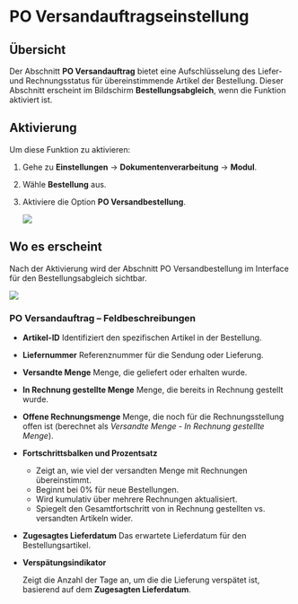 # PO Versandauftragseinstellung

## **Übersicht**

Der Abschnitt **PO Versandauftrag** bietet eine Aufschlüsselung des Liefer- und Rechnungsstatus für übereinstimmende Artikel der Bestellung. Dieser Abschnitt erscheint im Bildschirm **Bestellungsabgleich**, wenn die Funktion aktiviert ist.

## **Aktivierung**

Um diese Funktion zu aktivieren:

1. Gehe zu **Einstellungen** → **Dokumentenverarbeitung** → **Modul**.
2. Wähle **Bestellung** aus.
3.  Aktiviere die Option **PO Versandbestellung**.

    ![](https://docs.docbits.com/~gitbook/image?url=https%3A%2F%2F578966019-files.gitbook.io%2F%7E%2Ffiles%2Fv0%2Fb%2Fgitbook-x-prod.appspot.com%2Fo%2Fspaces%252FT2n2w4uDCJvv7CJ5zrdk%252Fuploads%252F2ZdK2XuCIjc4Hz3W0s5H%252FPO-Shipment-Order-Setting.jpg%3Falt%3Dmedia%26token%3Dbe657223-f04e-4326-a284-bb29bae148e0\&width=768\&dpr=4\&quality=100\&sign=97986166\&sv=2)

## **Wo es erscheint**

Nach der Aktivierung wird der Abschnitt PO Versandbestellung im Interface für den Bestellungsabgleich sichtbar.

![](https://docs.docbits.com/~gitbook/image?url=https%3A%2F%2F578966019-files.gitbook.io%2F%7E%2Ffiles%2Fv0%2Fb%2Fgitbook-x-prod.appspot.com%2Fo%2Fspaces%252FT2n2w4uDCJvv7CJ5zrdk%252Fuploads%252F2R9tB3JySdIMk8meRSVZ%252FPO-Shipment-Order-1.jpg%3Falt%3Dmedia%26token%3D70aa50f4-84cd-4a55-b580-037b893d1f5b\&width=768\&dpr=4\&quality=100\&sign=e4619335\&sv=2)

### **PO** Versandauftrag **– Feldbeschreibungen**

* **Artikel-ID** Identifiziert den spezifischen Artikel in der Bestellung.
* **Liefernummer** Referenznummer für die Sendung oder Lieferung.
* **Versandte Menge** Menge, die geliefert oder erhalten wurde.
* **In Rechnung gestellte Menge** Menge, die bereits in Rechnung gestellt wurde.
* **Offene Rechnungsmenge** Menge, die noch für die Rechnungsstellung offen ist (berechnet als _Versandte Menge - In Rechnung gestellte Menge_).
* **Fortschrittsbalken und Prozentsatz**
  * Zeigt an, wie viel der versandten Menge mit Rechnungen übereinstimmt.
  * Beginnt bei 0% für neue Bestellungen.
  * Wird kumulativ über mehrere Rechnungen aktualisiert.
  * Spiegelt den Gesamtfortschritt von in Rechnung gestellten vs. versandten Artikeln wider.
* **Zugesagtes Lieferdatum** Das erwartete Lieferdatum für den Bestellungsartikel.
*   **Verspätungsindikator**

    Zeigt die Anzahl der Tage an, um die die Lieferung verspätet ist, basierend auf dem **Zugesagten Lieferdatum**.
